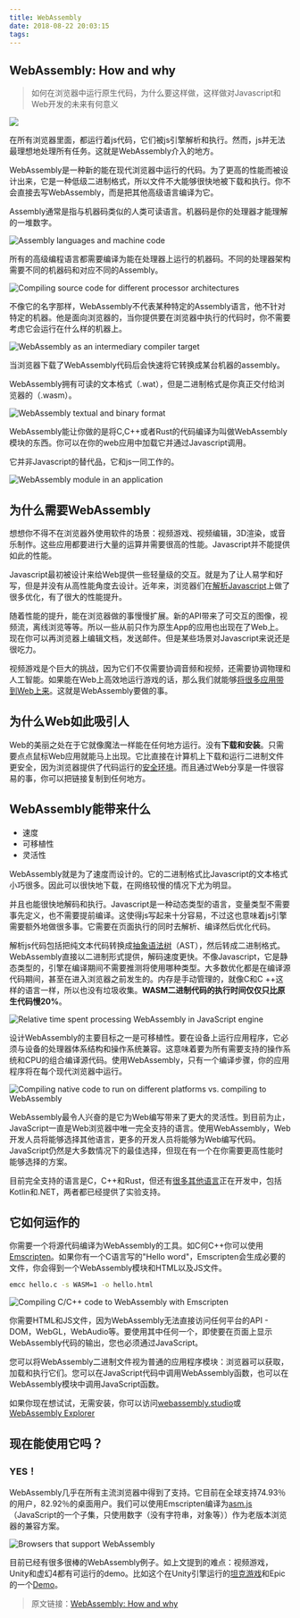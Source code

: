 ```yaml
---
title: WebAssembly
date: 2018-08-22 20:03:15
tags:
---
```

## WebAssembly: How and why

> 如何在浏览器中运行原生代码，为什么要这样做，这样做对Javascript和Web开发的未来有何意义

![](https://user-gold-cdn.xitu.io/2018/8/21/1655b06a89537c3c?w=1351&h=669&f=png&s=80802)

在所有浏览器里面，都运行着js代码，它们被js引擎解析和执行。然而，js并无法最理想地处理所有任务。这就是WebAssembly介入的地方。

WebAssembly是一种新的能在现代浏览器中运行的代码。为了更高的性能而被设计出来，它是一种低级二进制格式，所以文件不大能够很快地被下载和执行。你不会直接去写WebAssembly，而是把其他高级语言编译为它。

Assembly通常是指与机器码类似的人类可读语言。机器码是你的处理器才能理解的一堆数字。

![Assembly languages and machine code](https://user-gold-cdn.xitu.io/2018/8/21/1655b85c0e57da4d?w=1400&h=814&f=png&s=69114)

所有的高级编程语言都需要编译为能在处理器上运行的机器码。不同的处理器架构需要不同的机器码和对应不同的Assembly。

![Compiling source code for different processor architectures](https://user-gold-cdn.xitu.io/2018/8/21/1655b892a6ae8d5e?w=1400&h=807&f=png&s=36434)

不像它的名字那样，WebAssembly不代表某种特定的Assembly语言，他不针对特定的机器。他是面向浏览器的，当你提供要在浏览器中执行的代码时，你不需要考虑它会运行在什么样的机器上。

![WebAssembly as an intermediary compiler target](https://user-gold-cdn.xitu.io/2018/8/21/1655b8c4e0c81e0f?w=1400&h=1000&f=png&s=41434)

当浏览器下载了WebAssembly代码后会快速将它转换成某台机器的assembly。

WebAssembly拥有可读的文本格式（.wat），但是二进制格式是你真正交付给浏览器的（.wasm）。

![WebAssembly textual and binary format](https://user-gold-cdn.xitu.io/2018/8/21/1655c535b6298463?w=800&h=415&f=png&s=40080)

WebAssembly能让你做的是将C,C++或者Rust的代码编译为叫做WebAssembly模块的东西。你可以在你的web应用中加载它并通过Javascript调用。

它并非Javascript的替代品，它和js一同工作的。

![WebAssembly module in an application](https://user-gold-cdn.xitu.io/2018/8/21/1655c55f64952173?w=800&h=444&f=png&s=37053)

## 为什么需要WebAssembly

想想你不得不在浏览器外使用软件的场景：视频游戏、视频编辑，3D渲染，或音乐制作。这些应用都要进行大量的运算并需要很高的性能。Javascript并不能提供如此的性能。

Javascript最初被设计来给Web提供一些轻量级的交互。就是为了让人易学和好写，但是并没有从高性能角度去设计。近年来，浏览器们在[解析Javascript](https://hacks.mozilla.org/2017/02/a-crash-course-in-just-in-time-jit-compilers/)上做了很多优化，有了很大的性能提升。

随着性能的提升，能在浏览器做的事慢慢扩展。新的API带来了可交互的图像，视频流，离线浏览等等。所以一些从前只作为原生App的应用也出现在了Web上。现在你可以再浏览器上编辑文档，发送邮件。但是某些场景对Javascript来说还是很吃力。

视频游戏是个巨大的挑战，因为它们不仅需要协调音频和视频，还需要协调物理和人工智能。如果能在Web上高效地运行游戏的话，那么我们就能够[将很多应用带到Web上来](https://webassembly.org/docs/use-cases/)。这就是WebAssembly要做的事。

## 为什么Web如此吸引人

Web的美丽之处在于它就像魔法一样能在任何地方运行。没有**下载和安装**。只需要点点鼠标Web应用就能马上出现。它比直接在计算机上下载和运行二进制文件更安全，因为浏览器提供了代码运行的[安全环境](https://www.howtogeek.com/169139/sandboxes-explained-how-theyre-already-protecting-you-and-how-to-sandbox-any-program/)。而且通过Web分享是一件很容易的事，你可以把链接复制到任何地方。

## WebAssembly能带来什么

- 速度
- 可移植性
- 灵活性

WebAssembly就是为了速度而设计的。它的二进制格式比Javascript的文本格式小巧很多。因此可以很快地下载，在网络较慢的情况下尤为明显。

并且也能很快地解码和执行。Javascript是一种动态类型的语言，变量类型不需要事先定义，也不需要提前编译。这使得js写起来十分容易，不过这也意味着js引擎需要额外地做很多事。它需要在页面执行的同时去解析、编译然后优化代码。

解析js代码包括把纯文本代码转换成[抽象语法树](https://en.wikipedia.org/wiki/Abstract_syntax_tree)（AST），然后转成二进制格式。WebAssembly直接以二进制形式提供，解码速度更快。不像Javascript，它是静态类型的，引擎在编译期间不需要推测将使用哪种类型。大多数优化都是在编译源代码期间，甚至在进入浏览器之前发生的。内存是手动管理的，就像C和C ++这样的语言一样，所以也没有垃圾收集。**WASM二进制代码的执行时间仅仅只比原生代码慢20%**。

![Relative time spent processing WebAssembly in JavaScript engine](https://user-gold-cdn.xitu.io/2018/8/22/16561675ac0a6a77?w=1400&h=1000&f=png&s=69318)

设计WebAssembly的主要目标之一是可移植性。要在设备上运行应用程序，它必须与设备的处理器体系结构和操作系统兼容。这意味着要为所有需要支持的操作系统和CPU的组合编译源代码。使用WebAssembly，只有一个编译步骤，你的应用程序将在每个现代浏览器中运行。

![Compiling native code to run on different platforms vs. compiling to WebAssembly](https://user-gold-cdn.xitu.io/2018/8/22/1656169d54c1ea86?w=1400&h=910&f=png&s=89603)

WebAssembly最令人兴奋的是它为Web编写带来了更大的灵活性。到目前为止，JavaScript一直是Web浏览器中唯一完全支持的语言。使用WebAssembly，Web开发人员将能够选择其他语言，更多的开发人员将能够为Web编写代码。JavaScript仍然是大多数情况下的最佳选择，但现在有一个在你需要更高性能时能够选择的方案。

目前完全支持的语言是C，C++和Rust，但还有[很多其他语言](https://github.com/appcypher/awesome-wasm-langs)正在开发中，包括Kotlin和.NET，两者都已经提供了实验支持。

## 它如何运作的

你需要一个将源代码编译为WebAssembly的工具。如C何C++你可以使用[Emscripten](http://kripken.github.io/emscripten-site/)。如果你有一个C语言写的"Hello word"，Emscripten会生成必要的文件，你会得到一个WebAssembly模块和HTML以及JS文件。

```bash
emcc hello.c -s WASM=1 -o hello.html
```

![Compiling C/C++ code to WebAssembly with Emscripten](https://user-gold-cdn.xitu.io/2018/8/22/16561759bf05803e?w=1400&h=645&f=png&s=37826)

你需要HTML和JS文件，因为WebAssembly无法直接访问任何平台的API - DOM，WebGL，WebAudio等。要使用其中任何一个，即使要在页面上显示WebAssembly代码的输出，您也必须通过JavaScript。

您可以将WebAssembly二进制文件视为普通的应用程序模块：浏览器可以获取，加载和执行它们。您可以在JavaScript代码中调用WebAssembly函数，也可以在WebAssembly模块中调用JavaScript函数。

如果你现在想试试，无需安装，你可以访问[webassembly.studio](http://webassembly.studio/)或[WebAssembly Explorer](https://mbebenita.github.io/WasmExplorer/)

## 现在能使用它吗？
### YES！

 WebAssembly几乎在所有主流浏览器中得到了支持。它目前在全球支持74.93％的用户，82.92％的桌面用户。我们可以使用Emscripten编译为[asm.js](http://asmjs.org/faq.html)（JavaScript的一个子集，只使用数字（没有字符串，对象等））作为老版本浏览器的兼容方案。
 
![Browsers that support WebAssembly](https://user-gold-cdn.xitu.io/2018/8/22/165617fb7f3b9c53?w=1600&h=320&f=png&s=223775)

目前已经有很多很棒的WebAssembly例子。如上文提到的难点：视频游戏，Unity和虚幻4都有可运行的demo。比如这个在Unity引擎运行的[坦克游戏](https://webassembly.org/demo/)和Epic的一个[Demo](https://mzl.la/webassemblydemo)。

> 原文链接：[WebAssembly: How and why](https://user-gold-cdn.xitu.io/2018/8/22/1655faed44dd5bd4)
